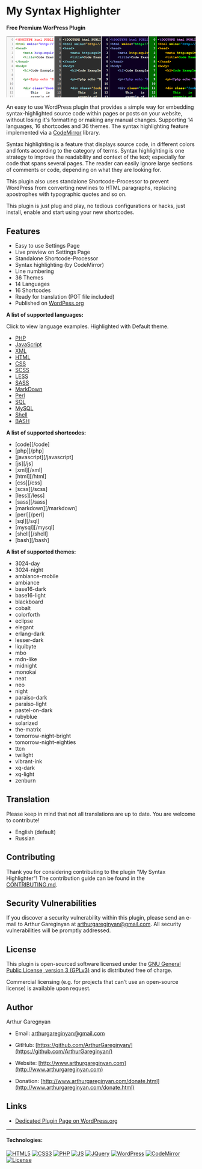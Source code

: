 # My Syntax Highlighter

**Free Premium WorPress Plugin**

![screenshot](https://github.com/ArthurGareginyan/my-syntax-highlighter/blob/master/assets/banner-772x250.png)

An easy to use WordPress plugin that provides a simple way for embedding syntax-highlighted source code within pages or posts on your website, without losing it's formatting or making any manual changes. Supporting 14 languages, 16 shortcodes and 36 themes. The syntax highlighting feature implemented via a [CodeMirror](https://codemirror.net/) library.

Syntax highlighting is a feature that displays source code, in different colors and fonts according to the category of terms. Syntax highlighting is one strategy to improve the readability and context of the text; especially for code that spans several pages. The reader can easily ignore large sections of comments or code, depending on what they are looking for. 

This plugin also uses standalone Shortcode-Processor to prevent WordPress from converting newlines to HTML paragraphs, replacing apostrophes with typographic quotes and so on.

This plugin is just plug and play, no tedious configurations or hacks, just install, enable and start using your new shortcodes.


## Features

* Easy to use Settings Page
* Live preview on Settings Page
* Standalone Shortcode-Processor
* Syntax highlighting (by CodeMirror)
* Line numbering
* 36 Themes
* 14 Languages
* 16 Shortcodes
* Ready for translation (POT file included)
* Published on [WordPess.org](http://wordpess.org/)

**A list of supported languages:**

Click to view language examples. Highlighted with Default theme.

* [PHP](http://codemirror.net/mode/php/index.html)
* [JavaScript](http://codemirror.net/mode/javascript/index.html)
* [XML](http://codemirror.net/mode/xml/index.html)
* [HTML](http://codemirror.net/mode/htmlmixed/index.html)
* [CSS](http://codemirror.net/mode/css/index.html)
* [SCSS](http://codemirror.net/mode/css/scss.html)
* [LESS](http://codemirror.net/mode/css/less.html)
* [SASS](http://codemirror.net/mode/sass/index.html)
* [MarkDown](http://codemirror.net/mode/markdown/index.html)
* [Perl](http://codemirror.net/mode/perl/index.html)
* [SQL](http://codemirror.net/mode/sql/index.html)
* [MySQL](http://codemirror.net/mode/sql/index.html)
* [Shell](http://codemirror.net/mode/shell/index.html)
* [BASH](http://codemirror.net/mode/shell/index.html)


**A list of supported shortcodes:**

* [code][/code]
* [php][/php]
* [javascript][/javascript]
* [js][/js]
* [xml][/xml]
* [html][/html]
* [css][/css]
* [scss][/scss]
* [less][/less]
* [sass][/sass]
* [markdown][/markdown]
* [perl][/perl]
* [sql][/sql]
* [mysql][/mysql]
* [shell][/shell]
* [bash][/bash]


**A list of supported themes:**

* 3024-day
* 3024-night
* ambiance-mobile
* ambiance
* base16-dark
* base16-light
* blackboard
* cobalt
* colorforth
* eclipse
* elegant
* erlang-dark
* lesser-dark
* liquibyte
* mbo
* mdn-like
* midnight
* monokai
* neat
* neo
* night
* paraiso-dark
* paraiso-light
* pastel-on-dark
* rubyblue
* solarized
* the-matrix
* tomorrow-night-bright
* tomorrow-night-eighties
* ttcn
* twilight
* vibrant-ink
* xq-dark
* xq-light
* zenburn

## Translation

Please keep in mind that not all translations are up to date. You are welcome to contribute!

* English (default)
* Russian


## Contributing

Thank you for considering contributing to the plugin "My Syntax Highlighter"! The contribution guide can be found in the [CONTRIBUTING.md](https://github.com/ArthurGareginyan/my-syntax-highlighter/blob/master/CONTRIBUTING.md).


## Security Vulnerabilities

If you discover a security vulnerability within this plugin, please send an e-mail to Arthur Gareginyan at arthurgareginyan@gmail.com. All security vulnerabilities will be promptly addressed.


## License

This plugin is open-sourced software licensed under the [GNU General Public License, version 3 (GPLv3)](http://www.gnu.org/licenses/gpl-3.0.html) and is distributed free of charge.

Commercial licensing (e.g. for projects that can’t use an open-source license) is available upon request.


## Author

Arthur Garegnyan

* Email: arthurgareginyan@gmail.com

* GitHub: [https://github.com/ArthurGareginyan/](https://github.com/ArthurGareginyan/)

* Website: [http://www.arthurgareginyan.com](http://www.arthurgareginyan.com)

* Donation: [http://www.arthurgareginyan.com/donate.html](http://www.arthurgareginyan.com/donate.html)


## Links

* [Dedicated Plugin Page on WordPress.org](https://wordpress.org/plugins/my-syntax-highlighter/)


---
#### Technologies:

[![HTML5](https://cdn4.iconfinder.com/data/icons/flat-brand-logo-2/512/html5-64.png)]()
[![CSS3](https://cdn4.iconfinder.com/data/icons/flat-brand-logo-2/512/css3-64.png)]()
[![PHP](http://php.net/images/logos/php-med-trans-light.gif)]()
[![JS](https://dl.dropboxusercontent.com/s/zumy31fjzyj4p6z/JavaScript.png)]()
[![JQuery](https://dl.dropboxusercontent.com/s/dh75pqw99jhga8c/jQurery.png)]()
[![WordPress](https://cdn2.iconfinder.com/data/icons/publicons/64/wordpress-64.png)](https://wordpress.org)
[![CodeMirror](https://dl.dropboxusercontent.com/s/wagzyc4z8ib14k9/codemirror.png)]()
[![License](http://www.gnu.org/graphics/gplv3-127x51.png)](http://www.gnu.org/licenses/gpl-3.0.html)

